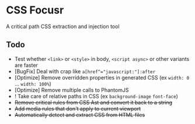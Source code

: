 # CSS Focusr
A critical path CSS extraction and injection tool

## Todo
- Test whether `<link>` or `<style>` in body, `<script async>` or other variants are faster 
- [BugFix] Deal with crap like `a[href^="javascript:"]:after`
- [Optimize] Remove overridden properties in generated CSS (ex `width: 0` ... `width: 100%`)
- [Optimize] Remove multiple calls to PhantomJS
- ! Take care of relative paths in CSS (ex `background-image` `font-face`)
- ~~Remove critical rules from CSS Ast and convert it back to a string~~
- ~~Add media rules that don't apply to current viewport~~
- ~~Automatically detect and extract CSS from HTML files~~